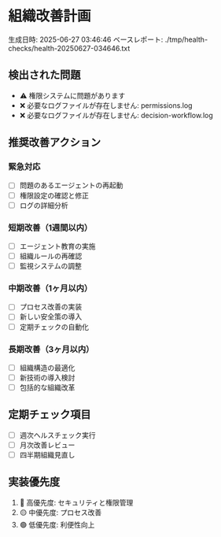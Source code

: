 # 組織改善計画

生成日時: 2025-06-27 03:46:46
ベースレポート: ./tmp/health-checks/health-20250627-034646.txt

## 検出された問題

- ⚠️ 権限システムに問題があります
- ❌ 必要なログファイルが存在しません: permissions.log
- ❌ 必要なログファイルが存在しません: decision-workflow.log

## 推奨改善アクション

### 緊急対応
- [ ] 問題のあるエージェントの再起動
- [ ] 権限設定の確認と修正
- [ ] ログの詳細分析

### 短期改善（1週間以内）
- [ ] エージェント教育の実施
- [ ] 組織ルールの再確認
- [ ] 監視システムの調整

### 中期改善（1ヶ月以内）
- [ ] プロセス改善の実装
- [ ] 新しい安全策の導入
- [ ] 定期チェックの自動化

### 長期改善（3ヶ月以内）
- [ ] 組織構造の最適化
- [ ] 新技術の導入検討
- [ ] 包括的な組織改革

## 定期チェック項目
- [ ] 週次ヘルスチェック実行
- [ ] 月次改善レビュー
- [ ] 四半期組織見直し

## 実装優先度
1. 🔴 高優先度: セキュリティと権限管理
2. 🟡 中優先度: プロセス改善
3. 🟢 低優先度: 利便性向上

